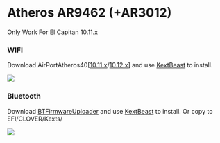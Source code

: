# Atheros AR9462 (+AR3012)
Only Work For El Capitan 10.11.x

### WIFI
Download AirPortAtheros40[[10.11.x]/[10.12.x]] and use [KextBeast] to install. 

![](https://raw.githubusercontent.com/matthew728960/Clover-ACER-E1-471G/master/Tools/AR5B22/AR5B22-AR9462.png)

### Bluetooth
Download [BTFirmwareUploader] and use [KextBeast] to install. Or copy to EFI/CLOVER/Kexts/

![](https://raw.githubusercontent.com/matthew728960/Clover-ACER-E1-471G/master/Tools/AR5B22/AR5B22-AR9462-AR3012.png)


 [KextBeast]: <http://www.tonymacx86.com/resources/kextbeast-2-0-1.310>
 [10.11.x]: <https://github.com/matthew728960/Clover-ACER-E1-471G/blob/master/Tools/AR5B22/AirPortAtheros40-AR9462-patch14.kext-10.11.x.zip>
 [10.12.x]: <https://github.com/matthew728960/Clover-ACER-E1-471G/blob/master/Tools/AR5B22/AirPortAtheros40-AR946X.v5.kext-10.12.x.zip>
 [BTFirmwareUploader]: <https://github.com/matthew728960/Clover-ACER-E1-471G/blob/master/Tools/AR5B22/BTFirmwareUploader_3.1.5_10.11_AR3012-0x0489_0xE04E.zip>
